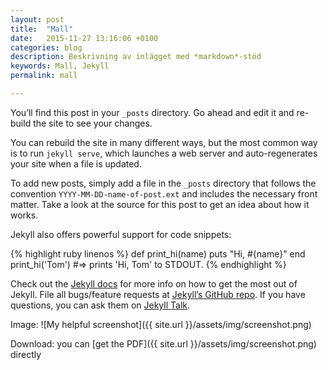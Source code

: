 ```yaml
---
layout: post
title:  "Mall"
date:   2015-11-27 13:16:06 +0100
categories: blog
description: Beskrivning av inlägget med *markdown*-stöd
keywords: Mall, Jekyll
permalink: mall

---
```

You’ll find this post in your `_posts` directory. Go ahead and edit it and re-build the site to see your changes.
<!--more-->
You can rebuild the site in many different ways, but the most common way is to run `jekyll serve`, which launches a web server and auto-regenerates your site when a file is updated.

To add new posts, simply add a file in the `_posts` directory that follows the convention `YYYY-MM-DD-name-of-post.ext` and includes the necessary front matter. Take a look at the source for this post to get an idea about how it works.

Jekyll also offers powerful support for code snippets:

{% highlight ruby linenos %}
def print_hi(name)
  puts "Hi, #{name}"
end
print_hi('Tom')
#=> prints 'Hi, Tom' to STDOUT.
{% endhighlight %}

Check out the [Jekyll docs][jekyll-docs] for more info on how to get the most out of Jekyll. File all bugs/feature requests at [Jekyll’s GitHub repo][jekyll-gh]. If you have questions, you can ask them on [Jekyll Talk][jekyll-talk].

[jekyll-docs]: http://jekyllrb.com/docs/home
[jekyll-gh]:   https://github.com/jekyll/jekyll
[jekyll-talk]: https://talk.jekyllrb.com/

Image:
![My helpful screenshot]({{ site.url }}/assets/img/screenshot.png)

Download:
you can [get the PDF]({{ site.url }}/assets/img/screenshot.png) directly
